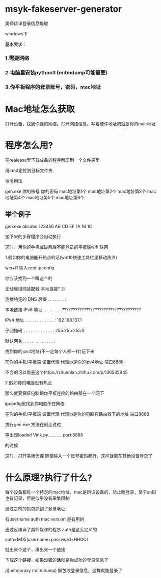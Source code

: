 # msyk-fakeserver-generator
美师优课登录信息提取

windows下

基本要求：

### 1.需要网络

### 2.电脑里安装python3 (mitmdump可能需要)

### 3.你平板程序的登录账号，密码，mac地址

# Mac地址怎么获取

打开设置，找到你连的网络，打开网络信息，写着硬件地址的就是你的mac地址

# 程序怎么用?

在realease里下载成品的程序解压到一个文件夹里

用cmd定位到目标文件夹

命令用法

gen.exe 你的账号 你的密码  mac地址第1个 mac地址第2个 mac地址第3个 mac地址第4个 mac地址第5个 mac地址第6个

## 举个例子

gen.exe abcabc 123456 AB CD EF 1A 1B 1C

接下来的步骤程序会自动执行

这时，用你的手机或破解后不能登录的平板联wifi 联网

1.假如你的电脑能开热点的话(win10快速工具栏里移动热点)

win+R 输入cmd ipconfig 

你应该找到一个叫这个的

无线局域网适配器 本地连接* 2:

   连接特定的 DNS 后缀 . . . . . . . :
   
   本地链接 IPv6 地址. . . . . . . . ????????????????????????????????????
   
   IPv4 地址 . . . . . . . . . . . . : 192.168.137.1
   
   子网掩码  . . . . . . . . . . . . : 255.255.255.0
   
   默认网关. . . . . . . . . . . . . :
   
找到你的ipv4地址(不一定每个人都一样)记下来

在你的手机/平板端 设置代理 代理ip是你的ipv4地址 端口8888

不会的可以借鉴这个https://zhuanlan.zhihu.com/p/136535945

2.假如你的电脑没有热点

那么就要保证电脑跟你平板连接的路由器在一个网下

ipconfig里找到你电脑所在网络

在你的手机/平板端 设置代理 代理ip是你的电脑在路由器下的地址 端口8888

执行gen.exe 方法在前面说过

等出现loaded Vink.py............port:8888

的时候

这时，打开美师优课 随便输入一个账号密码都行，这样就能在其他设备登录了

# 什么原理?执行了什么?

每个设备都有一个特定的mac地址，mac是辨识设备的，防止瞎登录，至于sn码也有记录，但是似乎没有采集限制 

通过之前的抓包抓到了登录地址

有username auth mac version  是有用的

通过反编译了美师优课的程序 auth是这么定义的

auth=MD5(username+password+HHOO)

就出来个这个，凑出来一个链接

下载这个链接，如果没错的话就是你成功的登录信息了

用mitmproxy (mitmdump) 抓包改登录信息，这样就能登录了
